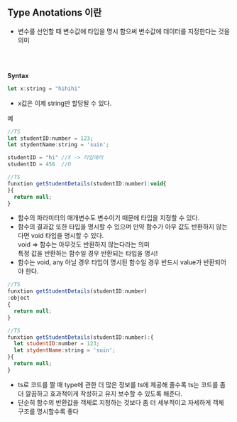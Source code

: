 ## Type Anotations 이란

- 변수를 선언할 때 변수값에 타입을 명시 함으써 변수값에 데이터를 지정한다는 것을 의미
<br>
<br>

**Syntax**
```javascript
let x:string = "hihihi"
```
- x값은 이제 string만 할당될 수 있다.


예
```javascript
//TS
let studentID:number = 123;
let stydentName:string = 'suin';

studentID = "hi" //X -> 타입에러 
studentID = 456  //O
```

```javascript
//TS
funxtion getStudentDetails(studentID:number):void{
}{
  return null; 
}
```
- 함수의 파라미터의 매개변수도 변수이기 때문에 타입을 지정할 수 있다.
- 함수의 결과값 또한 타입을 명시할 수 있으며 만약 함수가 아무 값도 반환하지 않는다면 void 타입을 명시할 수 있다.<br>
void => 함수는 아무것도 반환하지 않는다라는 의미<br>
특정 값을 반환하는 함수일 경우 반환되는 타입을 명시!<br>
- 함수는 void, any 아닐 경우 타입이 명시된 함수일 경우 반드시 value가 반환되어야 한다.


```javascript
//TS
funxtion getStudentDetails(studentID:number)
:object
{
  return null; 
}

//TS
funxtion getStudentDetails(studentID:number):{
  let studentID:number = 123;
  let stydentName:string = 'suin';
}{
  return null; 
}
```
- ts로 코드를 짤 때 type에 관한 더 많은 정보를 ts에 제공해 줄수록 ts는 코드를 좀 더 깔끔하고 효과적이게 작성하고 유지 보수할 수 있도록 해준다.
- 단순히 함수의 반환값을 객체로 지정하는 것보다 좀 더 세부적이고 자세하게 객체 구조를 명시할수록 좋다
